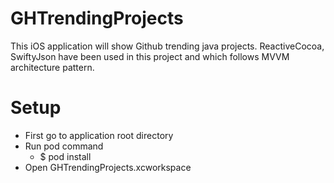 # GHTrendingProjects
This iOS application will show Github trending java projects. ReactiveCocoa, SwiftyJson have been used in this project and which follows MVVM architecture pattern.


# Setup
- First go to application root directory 
- Run pod command
    - $ pod install
- Open GHTrendingProjects.xcworkspace



